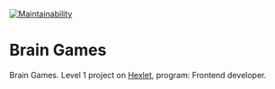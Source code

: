 [![Maintainability](https://api.codeclimate.com/v1/badges/1dc586cf782485c09b1b/maintainability)](https://codeclimate.com/github/mellyssy/frontend-project-lvl1/maintainability)

# Brain Games


Brain Games. Level 1 project on [Hexlet](https://ru.hexlet.io/professions/python/projects/49), program: Frontend developer. 
